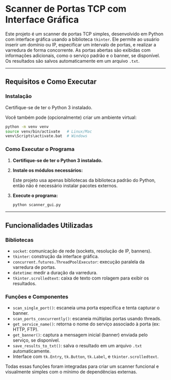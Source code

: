 #  Scanner de Portas TCP com Interface Gráfica

Este projeto é um scanner de portas TCP simples, desenvolvido em Python com interface gráfica usando a biblioteca `tkinter`. Ele permite ao usuário inserir um domínio ou IP, especificar um intervalo de portas, e realizar a varredura de forma concorrente. As portas abertas são exibidas com informações adicionais, como o serviço padrão e o banner, se disponível. Os resultados são salvos automaticamente em um arquivo `.txt`.

---

##  Requisitos e Como Executar

###  Instalação
Certifique-se de ter o Python 3 instalado.

Você também pode (opcionalmente) criar um ambiente virtual:

```bash
python -m venv venv
source venv/bin/activate   # Linux/Mac
venv\Scripts\activate.bat  # Windows
```

###  Como Executar o Programa

1. **Certifique-se de ter o Python 3 instalado.**

2. **Instale os módulos necessários:**
   
   Este projeto usa apenas bibliotecas da biblioteca padrão do Python, então não é necessário instalar pacotes externos.

3. **Execute o programa:**

   ```bash
   python scanner_gui.py
   ```

---

##  Funcionalidades Utilizadas

### Bibliotecas
- `socket`: comunicação de rede (sockets, resolução de IP, banners).
- `tkinter`: construção da interface gráfica.
- `concurrent.futures.ThreadPoolExecutor`: execução paralela da varredura de portas.
- `datetime`: medir a duração da varredura.
- `tkinter.scrolledtext`: caixa de texto com rolagem para exibir os resultados.

### Funções e Componentes
- `scan_single_port()`: escaneia uma porta específica e tenta capturar o banner.
- `scan_ports_concurrently()`: escaneia múltiplas portas usando threads.
- `get_service_name()`: retorna o nome do serviço associado à porta (ex: HTTP, FTP).
- `get_banner()`: captura a mensagem inicial (banner) enviada pelo serviço, se disponível.
- `save_results_to_txt()`: salva o resultado em um arquivo `.txt` automaticamente.
- Interface com `tk.Entry`, `tk.Button`, `tk.Label`, e `tkinter.scrolledtext`.

Todas essas funções foram integradas para criar um scanner funcional e visualmente simples com o mínimo de dependências externas.

